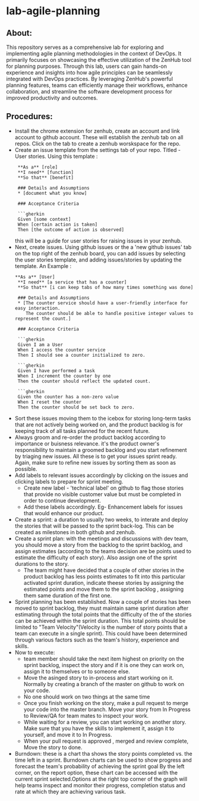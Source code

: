 # lab-agile-planning

## About:
This repository serves as a comprehensive lab for exploring and implementing agile planning methodologies in the context of DevOps. It primarily focuses on showcasing the effective utilization of the ZenHub tool for planning purposes. Through this lab, users can gain hands-on experience and insights into how agile principles can be seamlessly integrated with DevOps practices. By leveraging ZenHub's powerful planning features, teams can efficiently manage their workflows, enhance collaboration, and streamline the software development process for improved productivity and outcomes.

## Procedures:
- Install the chrome extension for zenhub, create an account and link account to github account. These will establish the zenhub tab on all repos. Click on the tab to create a zenhub worskspace for the repo.
- Create an issue template from the settings tab of your repo. Titled - User stories. Using this template :
  ```
   **As a** [role]  
   **I need** [function]  
   **So that** [benefit]  
   
   ### Details and Assumptions
   * [document what you know]
   
   ### Acceptance Criteria  
   
   ```gherkin
   Given [some context]
   When [certain action is taken]
   Then [the outcome of action is observed]
   ```
  this will be a guide for user stories for raising issues in your zenhub.
- Next, create issues. Using github issues or the a 'new github issues' tab on the top right of the zenhub board, you can add issues by selecting the user stories template, and adding issues/stories by updating the template. An Example :
  ```
  **As a** [User]  
   **I need** [a service that has a counter]  
   **So that** [i can keep tabs of how many times something was done]  
   
   ### Details and Assumptions
   * [The counter service should have a user-friendly interface for easy interaction.
      The counter should be able to handle positive integer values to represent the count.]
   
   ### Acceptance Criteria  
   
   ```gherkin
   Given I am a User
   When I access the counter service
   Then I should see a counter initialized to zero.
  
   ```gherkin
   Given I have performed a task
   When I increment the counter by one
   Then the counter should reflect the updated count.
  
   ```gherkin
   Given the counter has a non-zero value
   When I reset the counter
   Then the counter should be set back to zero.
  ```
- Sort these issues moving them to the icebox for storing long-term tasks that are not actively being worked on, and the product backlog is for keeping track of all tasks planned for the recent future.
- Always groom and re-order the product backlog according to importance or buisness relevance. it's the product owner's responsibility to maintain a groomed backlog and you start refinement by triaging new 
  issues.
  All these is to get your issues sprint ready. Again, make sure to refine new issues by sorting them as soon as possible.
- Add labels to relevant issues accordingly by clicking on the issues and clicking labels to prepare for sprint meeting.
    * Create new label - 'technical label' on github to flag those stories that provide no visible customer value but must be completed in order to continue development.
    * Add these labels accordingly. Eg- Enhancement labels for issues that would enhance our product.
- Create a sprint: a duration to usually two weeks, to interate and deploy the stories that will be passed to the sprint back-log. This can be created as milestones in both github and zenhub.
- Create a sprint plan: with the meetings and discussions with dev team, you should move a story from the backlog to the sprint backlog, and assign estimates (according to the teams decision are be points 
  used to estimate the difficulty of each story). Also assign one of the sprint durations to the story.
  * The team might have decided that a couple of other stories in the product backlog has less points estimates to fit into this particular activated sprint duration, indicate theese stories by assigning 
    the estimated points and move them to the sprint backlog , assigning them same duration of the first one.
- Sprint planning has been established. Now a couple of stories has been moved to sprint backlog, they must maintain same sprint duration after estimating through the total points that the difficulty of the
  of the stories can be achieved within the sprint duration. This total points should be limited to "Team Velocity"(Velocity is the number of story points that a team can execute in a single sprint). This     could have been determined through various factors such as the team's history, experience and skills.
- Now to execute:
  * team member should take the next item highest on priority on the sprint backlog, inspect the story and if it is one they can work on, assign it to themselves or to someone else.
  * Move the asinged story to in-process and start working on it. Normally by creating a branch of the master on github to work on your code.
  * No one should work on two things at the same time
  * Once you finish working on the story, make a pull request to merge your code into the master branch. Move your story from In Progress to Review/QA for team mates to inspect your work.
  * While waiting for a review, you can start working on another story. Make sure that you have the skills to implement it, assign it to yourself, and move it to In Progress.
  * When your pull request is approved , merged and review complete, Move the story to done.
- Burndown: these is a chart tha shows the story points completed vs. the time left in a sprint. Burndown charts can be used to show progress and forecast the team's probability of achieving the sprint goal 
  By the left corner, on the report option, these chart can be accessed with the current sprint selected.Options at the right top corner of the graph will help teams inspect and monitor their progress, 
  completion status and rate at which they are achieving various task.
    
